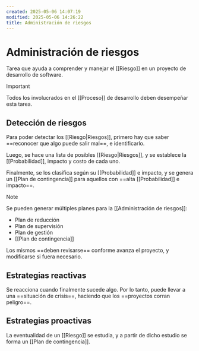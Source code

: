 ```yaml
---
created: 2025-05-06 14:07:19
modified: 2025-05-06 14:26:22
title: Administración de riesgos
---
```


# Administración de riesgos

Tarea que ayuda a comprender y manejar el [[Riesgo]] en un proyecto de desarrollo de software.

> [!important]
> Todos los involucrados en el [[Proceso]] de desarrollo deben desempeñar esta tarea.

## Detección de riesgos

Para poder detectar los [[Riesgo|Riesgos]], primero hay que saber ==reconocer que algo puede salir mal==, e identificarlo.

Luego, se hace una lista de posibles [[Riesgo|Riesgos]], y se establece la [[Probabilidad]], impacto y costo de cada uno.

Finalmente, se los clasifica según su [[Probabilidad]] e impacto, y se genera un [[Plan de contingencia]] para aquellos con ==alta [[Probabilidad]] e impacto==.

> [!note]
> Se pueden generar múltiples planes para la [[Administración de riesgos]]:
> 
> - Plan de reducción
> - Plan de supervisión
> - Plan de gestión
> - [[Plan de contingencia]]
> 
> Los mismos ==deben revisarse== conforme avanza el proyecto, y modificarse si fuera necesario.

## Estrategias reactivas

Se reacciona cuando finalmente sucede algo. Por lo tanto, puede llevar a una ==situación de crisis==, haciendo que los ==proyectos corran peligro==.

## Estrategias proactivas

La eventualidad de un [[Riesgo]] se estudia, y a partir de dicho estudio se forma un [[Plan de contingencia]].
